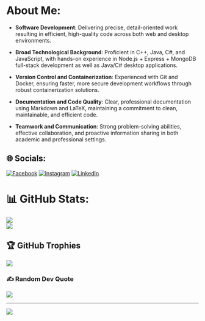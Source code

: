 # About Me:
- **Software Development**: Delivering precise, detail-oriented work resulting in efficient, high-quality code across both web and desktop environments.
    
- **Broad Technological Background**: Proficient in C++, Java, C#, and JavaScript, with hands-on experience in Node.js + Express + MongoDB full-stack development as well as Java/C# desktop applications.
    
- **Version Control and Containerization**: Experienced with Git and Docker, ensuring faster, more secure development workflows through robust containerization solutions.
  
- **Documentation and Code Quality**: Clear, professional documentation using Markdown and LaTeX, maintaining a commitment to clean, maintainable, and efficient code.
  
- **Teamwork and Communication**: Strong problem-solving abilities, effective collaboration, and proactive information sharing in both academic and professional settings.  

## 🌐 Socials:
[![Facebook](https://img.shields.io/badge/Facebook-%231877F2.svg?logo=Facebook&logoColor=white)](https://facebook.com/peter.velkei.7) [![Instagram](https://img.shields.io/badge/Instagram-%23E4405F.svg?logo=Instagram&logoColor=white)](https://instagram.com/petervelkei) [![LinkedIn](https://img.shields.io/badge/LinkedIn-%230077B5.svg?logo=linkedin&logoColor=white)](https://linkedin.com/in/peter-velkei-b18043279)


# 📊 GitHub Stats:
![](https://github-readme-streak-stats.herokuapp.com/?user=petervelkei&theme=radical&hide_border=true)<br/>
![](https://github-readme-stats.vercel.app/api/top-langs/?username=petervelkei&theme=radical&hide_border=true&include_all_commits=false&count_private=false&layout=compact)

## 🏆 GitHub Trophies
![](https://github-profile-trophy.vercel.app/?username=petervelkei&theme=radical&no-frame=true&no-bg=true&margin-w=4)

### ✍️ Random Dev Quote
![](https://quotes-github-readme.vercel.app/api?type=horizontal&theme=radical)

---
[![](https://visitcount.itsvg.in/api?id=petervelkei&icon=0&color=0)](https://visitcount.itsvg.in)
